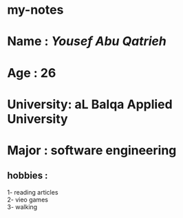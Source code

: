 # my-notes
# Name : ***Yousef Abu Qatrieh***
# Age : 26
# University: aL Balqa Applied University 
# Major : software engineering 
## hobbies :
 1- reading articles   
 2- vieo games  
 3- walking  
